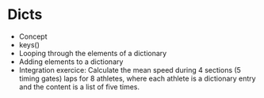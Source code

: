 # Dicts

- Concept
- keys()
- Looping through the elements of a dictionary
- Adding elements to a dictionary
- Integration exercice: Calculate the mean speed during 4 sections (5 timing gates) laps for 8 athletes, where each athlete is a dictionary entry and the content is a list of five times.